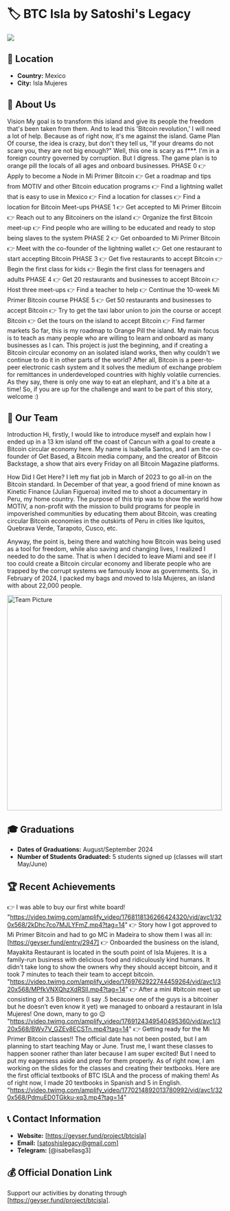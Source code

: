 # 🏷️ BTC Isla by Satoshi's Legacy
<img src="https://pbs.twimg.com/media/GIK1jFBWMAAHsCS?format=png&name=small"> <!-- 1 picture maximum -->

## 📍 Location
- **Country:** Mexico
- **City:** Isla Mujeres

## 📖 About Us
Vision
My goal is to transform this island and give its people the freedom that's been taken from them. And to lead this 'Bitcoin revolution,' I will need a lot of help. Because as of right now, it's me against the island.
Game Plan
Of course, the idea is crazy, but don't they tell us, "If your dreams do not scare you, they are not big enough?" Well, this one is scary as f***. I'm in a foreign country governed by corruption. But I digress.
The game plan is to orange pill the locals of all ages and onboard businesses.
PHASE 0
👉 Apply to become a Node in Mi Primer Bitcoin
👉 Get a roadmap and tips from MOTIV and other Bitcoin education programs
👉 Find a lightning wallet that is easy to use in Mexico
👉 Find a location for classes
👉 Find a location for Bitcoin Meet-ups
PHASE 1
👉 Get accepted to Mi Primer Bitcoin
👉 Reach out to any Bitcoiners on the island
👉 Organize the first Bitcoin meet-up
👉 Find people who are willing to be educated and ready to stop being slaves to the system
PHASE 2
👉 Get onboarded to Mi Primer Bitcoin
👉 Meet with the co-founder of the lightning wallet
👉 Get one restaurant to start accepting Bitcoin
PHASE 3
👉 Get five restaurants to accept Bitcoin
👉 Begin the first class for kids
👉 Begin the first class for teenagers and adults
PHASE 4
👉 Get 20 restaurants and businesses to accept Bitcoin
👉 Host three meet-ups
👉 Find a teacher to help
👉 Continue the 10-week Mi Primer Bitcoin course
PHASE 5
👉 Get 50 restaurants and businesses to accept Bitcoin
👉 Try to get the taxi labor union to join the course or accept Bitcoin
👉 Get the tours on the island to accept Bitcoin
👉 Find farmer markets
So far, this is my roadmap to Orange Pill the island. My main focus is to teach as many people who are willing to learn and onboard as many businesses as I can. This project is just the beginning, and if creating a Bitcoin circular economy on an isolated island works, then why couldn't we continue to do it in other parts of the world? After all, Bitcoin is a peer-to-peer electronic cash system and it solves the medium of exchange problem for remittances in underdeveloped countries with highly volatile currencies.
As they say, there is only one way to eat an elephant, and it's a bite at a time! So, if you are up for the challenge and want to be part of this story, welcome :)
## 👥 Our Team
Introduction
Hi, firstly, I would like to introduce myself and explain how I ended up in a 13 km island off the coast of Cancun with a goal to create a Bitcoin circular economy here. My name is Isabella Santos, and I am the co-founder of Get Based, a Bitcoin media company, and the creator of Bitcoin Backstage, a show that airs every Friday on all Bitcoin Magazine platforms.

How Did I Get Here?
I left my fiat job in March of 2023 to go all-in on the Bitcoin standard. In December of that year, a good friend of mine known as Kinetic Finance (Julian Figueroa) invited me to shoot a documentary in Peru, my home country. The purpose of this trip was to show the world how MOTIV, a non-profit with the mission to build programs for people in impoverished communities by educating them about Bitcoin, was creating circular Bitcoin economies in the outskirts of Peru in cities like Iquitos, Quebrava Verde, Tarapoto, Cusco, etc.

Anyway, the point is, being there and watching how Bitcoin was being used as a tool for freedom, while also saving and changing lives, I realized I needed to do the same. That is when I decided to leave Miami and see if I too could create a Bitcoin circular economy and liberate people who are trapped by the corrupt systems we famously know as governments.
So, in February of 2024, I packed my bags and moved to Isla Mujeres, an island with about 22,000 people.

<img src="https://pbs.twimg.com/media/GH0gN0WXcAAuzjE?format=jpg&name=large" width="500" alt="Team Picture"> <!-- 1 picture maximum -->

## 🎓 Graduations
- **Dates of Graduations:** August/September 2024
- **Number of Students Graduated:** 5 students signed up (classes will start May/June) 

## 🏆 Recent Achievements
👉 I was able to buy our first white board! "https://video.twimg.com/amplify_video/1768118136266424320/vid/avc1/320x568/2kDhc7co7MJLYFmZ.mp4?tag=14"
👉 Story how I got approved to Mi Primer Bitcoin and had to go MC in Madeira to show them I was all in: [https://geyser.fund/entry/2947]
👉 Onboarded the business on the island, Mayakita Restaurant is located in the south point of Isla Mujeres. It is a family-run business with delicious food and ridiculously kind humans. It didn't take long to show the owners why they should accept bitcoin, and it took 7 minutes to teach their team to accept bitcoin.  "https://video.twimg.com/amplify_video/1769762922744459264/vid/avc1/320x568/MPfkVNXQhzXdRSlI.mp4?tag=14"
👉 After a mini #bitcoin meet up consisting of 3.5 Bitcoiners (I say .5 because one of the guys is a bitcoiner but he doesn’t even know it yet) we managed to onboard a restaurant in Isla Mujeres! One down, many to go 😉 "https://video.twimg.com/amplify_video/1769124349540495360/vid/avc1/320x568/BWv7V_GZEv8ECSTn.mp4?tag=14"
👉 Getting ready for the Mi Primer Bitcoin classes!! 
The official date has not been posted, but I am planning to start teaching May or June. Trust me, I want these classes to happen sooner rather than later because I am super excited! But I need to put my eagerness aside and prep for them properly. As of right now, I am working on the slides for the classes and creating their textbooks. 
Here are the first official textbooks of BTC ISLA and the process of making them! As of right now, I made 20 textbooks in Spanish and 5 in English. 
"https://video.twimg.com/amplify_video/1770214892013780992/vid/avc1/320x568/PdmuED0TGkku-xq3.mp4?tag=14"

## 📞 Contact Information
- **Website:** [https://geyser.fund/project/btcisla]
- **Email:** [satoshislegacy@gmail.com]
- **Telegram:** [@isabellasg3]

## 💰 Official Donation Link
Support our activities by donating through [https://geyser.fund/project/btcisla].


